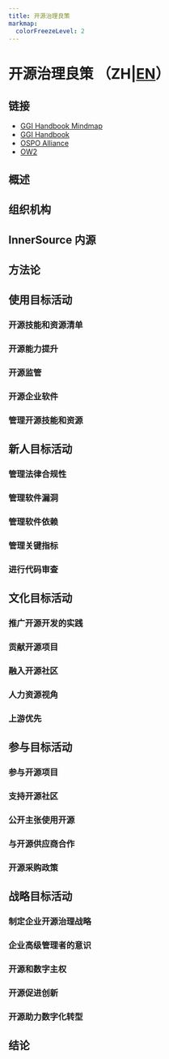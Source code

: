 ```yaml
---
title: 开源治理良策
markmap:
  colorFreezeLevel: 2
---
```


# 开源治理良策 （ZH|[EN](./index.html)）

## 链接 
- [GGI Handbook Mindmap](https://github.com/bayoss/GGI-handbook-mindmap)
- [GGI Handbook ](https://ospo-alliance.org/ggi/)
- [OSPO Alliance](https://ospo-alliance.org/)
- [OW2](https://www.ow2.org/)

## 概述

## 组织机构

## InnerSource 内源

## 方法论

## 使用目标活动
### 开源技能和资源清单
### 开源能力提升
### 开源监管
### 开源企业软件
### 管理开源技能和资源

## 新人目标活动
### 管理法律合规性
### 管理软件漏洞
### 管理软件依赖
### 管理关键指标
### 进行代码审查

## 文化目标活动
### 推广开源开发的实践
### 贡献开源项目
### 融入开源社区
### 人力资源视角
### 上游优先

## 参与目标活动
### 参与开源项目
### 支持开源社区
### 公开主张使用开源
### 与开源供应商合作
### 开源采购政策

## 战略目标活动
### 制定企业开源治理战略
### 企业高级管理者的意识
### 开源和数字主权
### 开源促进创新
### 开源助力数字化转型

## 结论
